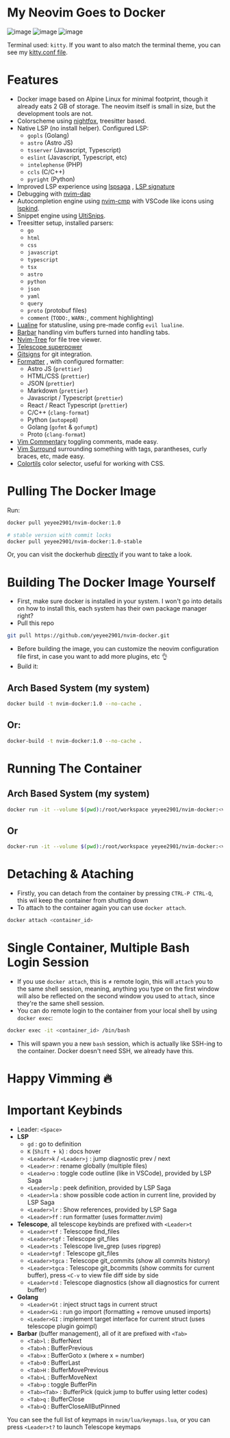 # My Neovim Goes to Docker

![image](https://user-images.githubusercontent.com/55247343/197177760-acc63637-fe01-4bda-b26b-de1e2582d375.png)
![image](https://user-images.githubusercontent.com/55247343/197178049-8ba20c75-9be6-4113-8eec-d7fd87ac2d95.png)
![image](https://user-images.githubusercontent.com/55247343/197178140-5445b53b-4a50-4805-82c0-5f083a767617.png)

Terminal used: `kitty`. If you want to also match the terminal theme, you can see my [kitty.conf file](https://github.com/yeyee2901/ark-linux-dot/blob/master/.config/kitty/kitty.conf).

# Features

- Docker image based on Alpine Linux for minimal footprint, though it already eats 2 GB of storage. The neovim itself is small in size, but the development tools are not.
- Colorscheme using [nightfox](https:/github.com/EdenEast/nightfox.nvim), treesitter based.
- Native LSP (no install helper). Configured LSP:
  - `gopls` (Golang)
  - `astro` (Astro JS)
  - `tsserver` (Javascript, Typescript)
  - `eslint` (Javascript, Typescript, etc)
  - `intelephense` (PHP)
  - `ccls` (C/C++)
  - `pyright` (Python)
- Improved LSP experience using [lspsaga](https://github.com/glepnir/lspsaga.nvim) , [LSP signature](https://github.com/ray-x/lsp_signature.nvim)
- Debugging with [nvim-dap](https://github.com/mhfussenegger/nvim-dap)
- Autocompletion engine using [nvim-cmp](https://github.com/hrsh7th/nvim-cmp) with VSCode like icons using [lspkind](https://github.com/onsails/lspkind.nvim).
- Snippet engine using [UltiSnips](https://github.com/SirVer/ultisnips).
- Treesitter setup, installed parsers:
  - `go`
  - `html`
  - `css`
  - `javascript`
  - `typescript`
  - `tsx`
  - `astro`
  - `python`
  - `json`
  - `yaml`
  - `query`
  - `proto` (protobuf files)
  - `comment` (`TODO:`, `WARN:`, comment highlighting)
- [Lualine](https://github.com/nvim-lualine/lualine.nvim) for statusline, using pre-made config `evil lualine`.
- [Barbar](https://github.com/romgrk/barbar.nvim) handling vim buffers turned into handling tabs.
- [Nvim-Tree](https://github.com/kyazdani42/nvim-tree.lua) for file tree viewer.
- [Telescope superpower](https://github.com/nvim-telescope/telescope.nvim)
- [Gitsigns](https://github.com/lewis6991/gitsigns.nvim) for git integration.
- [Formatter](https://github.com/mhartington/formatter.nvim) , with configured formatter:
  - Astro JS (`prettier`)
  - HTML/CSS (`prettier`)
  - JSON (`prettier`)
  - Markdown (`prettier`)
  - Javascript / Typescript (`prettier`)
  - React / React Typescript (`prettier`)
  - C/C++ (`clang-format`)
  - Python (`autopep8`)
  - Golang (`gofmt` & `gofumpt`)
  - Proto (`clang-format`)
- [Vim Commentary](https://github.com/tpope/vim-commentary) toggling comments, made easy.
- [Vim Surround](https://github.com/tpope/vim-surround) surrounding something with tags, parantheses, curly braces, etc, made easy.
- [Colortils](https://github.com/max397574) color selector, useful for working with CSS.

# Pulling The Docker Image

Run:

```bash
docker pull yeyee2901/nvim-docker:1.0

# stable version with commit locks
docker pull yeyee2901/nvim-docker:1.0-stable
```

Or, you can visit the dockerhub [directly](https://hub.docker.com/repository/docker/yeyee2901/nvim-docker) if you want to take a look.

# Building The Docker Image Yourself

- First, make sure docker is installed in your system. I won't go into details on how to install this, each system has their own package manager right?
- Pull this repo

```bash
git pull https://github.com/yeyee2901/nvim-docker.git
```

- Before building the image, you can customize the neovim configuration file first, in case you want to add more plugins, etc 👌
- Build it:

## Arch Based System (my system)

```bash
docker build -t nvim-docker:1.0 --no-cache .
```

## Or:

```bash
docker-build -t nvim-docker:1.0 --no-cache .
```

# Running The Container

## Arch Based System (my system)

```bash
docker run -it --volume $(pwd):/root/workspace yeyee2901/nvim-docker:<version>
```

## Or

```bash
docker-run -it --volume $(pwd):/root/workspace yeyee2901/nvim-docker:<version>
```

# Detaching & Ataching

- Firstly, you can detach from the container by pressing `CTRL-P CTRL-Q`, this wil keep the container from shutting down
- To attach to the container again you can use `docker attach`.

```bash
docker attach <container_id>
```

# Single Container, Multiple Bash Login Session

- If you use `docker attach`, this is ≠ remote login, this will `attach` you to the same shell session, meaning, anything you type on the first window will also be reflected on the second window you used to `attach`, since they're the same shell session.
- You can do remote login to the container from your local shell by using `docker exec`:

```bash
docker exec -it <container_id> /bin/bash
```

- This will spawn you a new `bash` session, which is actually like SSH-ing to the container. Docker doesn't need SSH, we already have this.

# Happy Vimming 🔥

# Important Keybinds

- Leader: `<Space>`
- **LSP**
  - `gd` : go to definition
  - `K` (`Shift + k`) : docs hover
  - `<Leader>k` / `<Leader>j` : jump diagnostic prev / next
  - `<Leader>r` : rename globally (multiple files)
  - `<Leader>o` : toggle code outline (like in VSCode), provided by LSP Saga
  - `<Leader>lp` : peek definition, provided by LSP Saga
  - `<Leader>la` : show possible code action in current line, provided by LSP Saga
  - `<Leader>lr` : Show references, provided by LSP Saga
  - `<Leader>ff` : run formatter (uses formatter.nvim)
- **Telescope**, all telescope keybinds are prefixed with `<Leader>t`
  - `<Leader>tf` : Telescope find_files
  - `<Leader>tgf` : Telescope git_files
  - `<Leader>ts` : Telescope live_grep (uses ripgrep)
  - `<Leader>tgf` : Telescope git_files
  - `<Leader>tgca` : Telescope git_commits (show all commits history)
  - `<Leader>tgca` : Telescope git_bcommits (show commits for current buffer), press `<C-v` to view file diff side by side
  - `<Leader>td` : Telescope diagnostics (show all diagnostics for current buffer)
- **Golang**
  - `<Leader>Gt` : inject struct tags in current struct
  - `<Leader>Gi` : run go import (formatting + remove unused imports)
  - `<Leader>GI` : implement target interface for current struct (uses telescope plugin goimpl)
- **Barbar** (buffer management), all of it are prefixed with `<Tab>`
  - `<Tab>l` : BufferNext
  - `<Tab>h` : BufferPrevious
  - `<Tab>x` : BufferGoto x (where x = number)
  - `<Tab>0` : BufferLast
  - `<Tab>H` : BufferMovePrevious
  - `<Tab>L` : BufferMoveNext
  - `<Tab>p` : toggle BufferPin
  - `<Tab><Tab>` : BufferPick (quick jump to buffer using letter codes)
  - `<Tab>q` : BufferClose
  - `<Tab>Q` : BufferCloseAllButPinned

You can see the full list of keymaps in `nvim/lua/keymaps.lua`, or you can press `<Leader>t?` to launch Telescope keymaps
